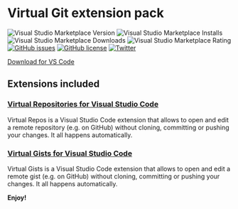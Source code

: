 # Virtual Git extension pack

<!-- [![Publish Extension](https://github.com/carlocardella/vscode-VirtualGit/actions/workflows/PublishExtension.yml/badge.svg)](https://github.com/carlocardella/vscode-VirtualGists/actions/workflows/PublishExtension.yml) -->
![Visual Studio Marketplace Version](https://img.shields.io/visual-studio-marketplace/v/carlocardella.vscode-virtualGit)
![Visual Studio Marketplace Installs](https://img.shields.io/visual-studio-marketplace/i/carlocardella.vscode-virtualGit)
![Visual Studio Marketplace Downloads](https://img.shields.io/visual-studio-marketplace/d/carlocardella.vscode-virtualGit)
![Visual Studio Marketplace Rating](https://img.shields.io/visual-studio-marketplace/r/carlocardella.vscode-virtualGit)
[![GitHub issues](https://img.shields.io/github/issues/carlocardella/vscode-VirtualGit.svg)](https://github.com/carlocardella/vscode-VirtualGit/issues)
[![GitHub license](https://img.shields.io/github/license/carlocardella/vscode-VirtualGit.svg)](https://github.com/carlocardella/vscode-VirtualGit/blob/master/LICENSE.md)
[![Twitter](https://img.shields.io/twitter/url/https/github.com/carlocardella/vscode-VirtualGit.svg?style=social)](https://twitter.com/intent/tweet?text=Wow:&url=https%3A%2F%2Fgithub.com%2Fcarlocardella%2Fvscode-VirtualGit)
<!-- [![Open in Visual Studio Code](https://open.vscode.dev/badges/open-in-vscode.svg)](https://open.vscode.dev/carlocardella/vscode-texttoolbox) -->

[Download for VS Code](https://marketplace.visualstudio.com/items?itemName=CarloCardella.vscode-virtualgists)

## Extensions included

### [Virtual Repositories for Visual Studio Code](https://marketplace.visualstudio.com/items?itemName=CarloCardella.vscode-VirtualRepos)

Virtual Repos is a Visual Studio Code extension that allows to open and edit a remote repository (e.g. on GitHub) without cloning, committing or pushing your changes. It all happens automatically.

### [Virtual Gists for Visual Studio Code](https://marketplace.visualstudio.com/items?itemName=CarloCardella.vscode-virtualgists)

Virtual Gists is a Visual Studio Code extension that allows to open and edit a remote gist (e.g. on GitHub) without cloning, committing or pushing your changes. It all happens automatically.

**Enjoy!**